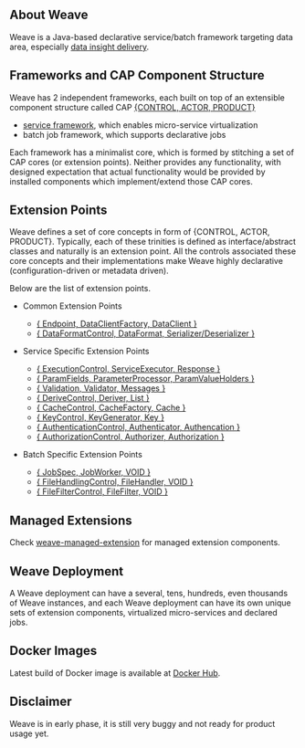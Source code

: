 ## About Weave  

Weave is a Java-based declarative service/batch framework targeting data area, especially [data insight delivery](https://aftersound.github.io/weave/data-insight-delivery-solution).

## Frameworks and CAP Component Structure

Weave has 2 independent frameworks, each built on top of an extensible component structure called CAP 
[{CONTROL, ACTOR, PRODUCT}](https://aftersound.github.io/weave/control-actor-product-component-structure)

- [service framework](https://aftersound.github.io/weave/micro-service-virtualization-over-cap-closer-look), which enables micro-service virtualization
- batch job framework, which supports declarative jobs

Each framework has a minimalist core, which is formed by stitching a set of CAP cores (or extension points). Neither 
provides any functionality, with designed expectation that actual functionality would be provided by installed 
components which implement/extend those CAP cores.  

## Extension Points

Weave defines a set of core concepts in form of {CONTROL, ACTOR, PRODUCT}. Typically, each of these trinities is defined
 as interface/abstract classes and naturally is an extension point. All the controls associated these core concepts and 
 their implementations make Weave highly declarative (configuration-driven or metadata driven).

Below are the list of extension points.

* Common Extension Points
  * [{ Endpoint, DataClientFactory, DataClient }](https://aftersound.github.io/weave/extension-point-data-client-factory)  
  * [{ DataFormatControl, DataFormat, Serializer/Deserializer }](https://aftersound.github.io/weave/extension-point-data-format)

* Service Specific Extension Points
  * [{ ExecutionControl, ServiceExecutor, Response }](https://aftersound.github.io/weave/extension-point-service-executor)  
  * [{ ParamFields, ParameterProcessor, ParamValueHolders }](https://aftersound.github.io/weave/extension-point-parameter-processor)  
  * [{ Validation, Validator, Messages }](https://aftersound.github.io/weave/extension-point-param-validator)  
  * [{ DeriveControl, Deriver, List }](https://aftersound.github.io/weave/extension-point-param-deriver)  
  * [{ CacheControl, CacheFactory, Cache }](https://aftersound.github.io/weave/extension-point-cache-factory)  
  * [{ KeyControl, KeyGenerator, Key }](https://aftersound.github.io/weave/extension-point-key-generator)  
  * [{ AuthenticationControl, Authenticator, Authencation }](https://aftersound.github.io/weave/extension-point-authenticator)  
  * [{ AuthorizationControl, Authorizer, Authorization }](https://aftersound.github.io/weave/extension-point-authorizer)  

* Batch Specific Extension Points
  * [{ JobSpec, JobWorker, VOID }](https://aftersound.github.io/weave/extension-point-job-worker)  
  * [{ FileHandlingControl, FileHandler, VOID }](https://aftersound.github.io/weave/extension-point-file-handler)  
  * [{ FileFilterControl, FileFilter, VOID }](https://aftersound.github.io/weave/extension-point-file-filter)  

## Managed Extensions

Check [weave-managed-extension](https://github.com/aftersound/weave-managed-extensions) for managed extension components.

## Weave Deployment

A Weave deployment can have a several, tens, hundreds, even thousands of Weave instances, and each Weave deployment can 
have its own unique sets of extension components, virtualized micro-services and declared jobs.

## Docker Images

Latest build of Docker image is available at [Docker Hub](https://hub.docker.com/r/aftersound/weave).

## Disclaimer
Weave is in early phase, it is still very buggy and not ready for product usage yet.



